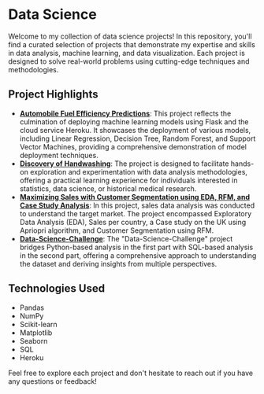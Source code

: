 # Data Science

Welcome to my collection of data science projects! In this repository, you'll find a curated selection of projects that demonstrate my expertise and skills in data analysis, machine learning, and data visualization. Each project is designed to solve real-world problems using cutting-edge techniques and methodologies.

## Project Highlights
- **[Automobile Fuel Efficiency Predictions](https://github.com/jahnvisikligar/Data-Science_projects/tree/main/Automobile%20fuel%20efficiency%20predictions)**: This project reflects the culmination of deploying machine learning models using Flask and the cloud service Heroku. It showcases the deployment of various models, including Linear Regression, Decision Tree, Random Forest, and Support Vector Machines, providing a comprehensive demonstration of model deployment techniques.
- **[Discovery of Handwashing](https://github.com/jahnvisikligar/Data-Science_projects/tree/main/Discovery-of-Handwashing)**: The project is designed to facilitate hands-on exploration and experimentation with data analysis methodologies, offering a practical learning experience for individuals interested in statistics, data science, or historical medical research.
- **[Maximizing Sales with Customer Segmentation using EDA, RFM, and Case Study Analysis](https://github.com/jahnvisikligar/Data-Science_projects/tree/main/Maximizing%20Sales%20with%20Customer%20Segmentation%20using%20EDA%2C%20RFM%2C%20and%20Case%20Study%20Analysis)**: In this project, sales data analysis was conducted to understand the target market. The project encompassed Exploratory Data Analysis (EDA), Sales per country, a Case study on the UK using Apriopri algorithm, and Customer Segmentation using RFM.
- **[Data-Science-Challenge](https://github.com/jahnvisikligar/Data-Science_projects/tree/main/Shopify%20Data%20Science%20challenge)**: The "Data-Science-Challenge" project bridges Python-based analysis in the first part with SQL-based analysis in the second part, offering a comprehensive approach to understanding the dataset and deriving insights from multiple perspectives.

## Technologies Used

- Pandas
- NumPy
- Scikit-learn
- Matplotlib
- Seaborn
- SQL
- Heroku

Feel free to explore each project and don't hesitate to reach out if you have any questions or feedback!
